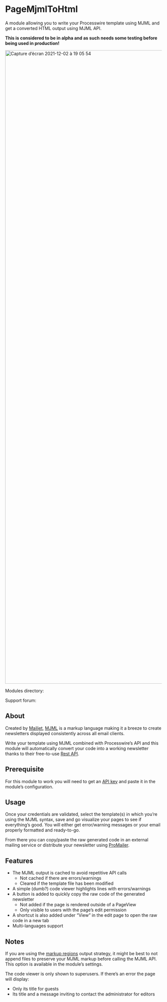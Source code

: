 # PageMjmlToHtml

A module allowing you to write your Processwire template using MJML and get a converted HTML output using MJML API.

**This is considered to be in alpha and as such needs some testing before being used in production!**

<img width="2032" alt="Capture d’écran 2021-12-02 à 19 05 54" src="https://user-images.githubusercontent.com/6616448/144493657-8f95585c-8d25-4e33-a33e-d89a11c57ee5.png">

Modules directory:

Support forum:

## About

Created by [Mailjet](https://www.mailjet.com/), [MJML](https://mjml.io/) is a markup language making it a breeze to create newsletters displayed consistently across all email clients.

Write your template using MJML combined with Processwire’s API and this module will automatically convert your code into a working newsletter thanks to their free-to-use [Rest API](https://mjml.io/api/).

## Prerequisite

For this module to work you will need to get an [API key](https://mjml.io/api/) and paste it in the module’s configuration.

## Usage

Once your credentials are validated, select the template(s) in which you’re using the MJML syntax, save and go visualize your pages to see if everything’s good. You will either get error/warning messages or your email properly formatted and ready-to-go.

From there you can copy/paste the raw generated code in an external mailing service or distribute your newsletter using [ProMailer](https://processwire.com/store/pro-mailer/).

## Features

- The MJML output is cached to avoid repetitive API calls
  - Not cached if there are errors/warnings
  - Cleared if the template file has been modified
- A simple (dumb?) code viewer highlights lines with errors/warnings
- A button is added to quickly copy the raw code of the generated newsletter
  - Not added if the page is rendered outside of a PageView
  - Only visible to users with the page’s edit permission
- A shortcut is also added under “View” in the edit page to open the raw code in a new tab
- Multi-languages support

## Notes

If you are using the [markup regions](https://processwire.com/docs/front-end/output/markup-regions/) output strategy, it might be best to not append files to preserve your MJML markup before calling the MJML API. This option is available in the module’s settings.

The code viewer is only shown to superusers. If there’s an error the page will display:
- Only its title for guests
- Its title and a message inviting to contact the administrator for editors